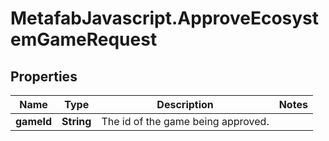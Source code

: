 # MetafabJavascript.ApproveEcosystemGameRequest

## Properties

Name | Type | Description | Notes
------------ | ------------- | ------------- | -------------
**gameId** | **String** | The id of the game being approved. | 


